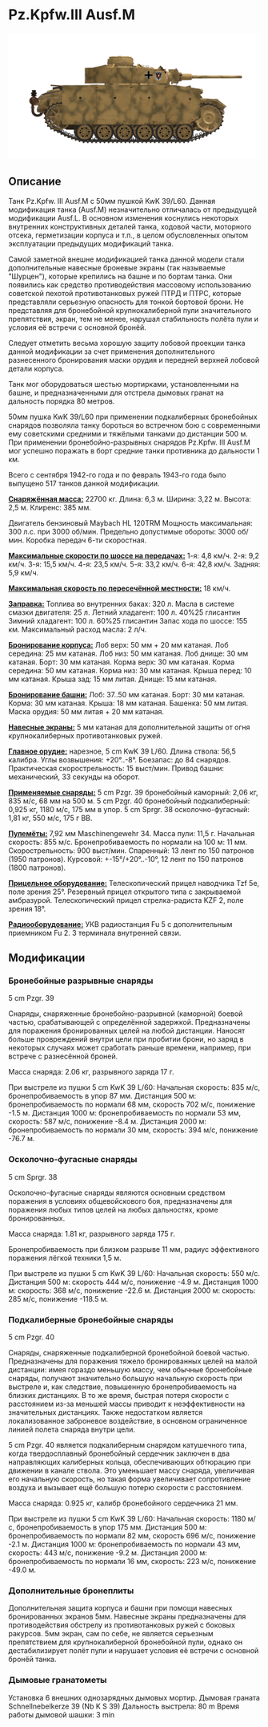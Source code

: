 # Pz.Kpfw.III Ausf.M

![_pziii-m](../images/_pziii-m.png)

## Описание

Танк Pz.Kpfw. III Ausf.M с 50мм пушкой KwK 39/L60. Данная модификация танка (Ausf.M) незначительно отличалась от предыдущей модификации Ausf.L.
В основном изменения коснулись некоторых внутренних конструктивных деталей танка, ходовой части, моторного отсека, герметизации корпуса и т.п., в целом обусловленных опытом эксплуатации предыдущих модификаций танка.

Самой заметной внешне модификацией танка данной модели стали дополнительные навесные броневые экраны (так называемые "Шурцен"), которые крепились на башне и по бортам танка. Они появились как средство противодействия массовому использованию советской пехотой противотанковых ружей ПТРД и ПТРС, которые представляли серьезную опасность для тонкой бортовой брони. Не представляя для бронебойной крупнокалиберной пули значительного препятствия, экран, тем не менее, нарушал стабильность полёта пули и условия её встречи с основной бронёй.

Следует отметить весьма хорошую защиту лобовой проекции танка данной модификации за счет применения дополнительного разнесенного бронирования маски орудия и передней верхней лобовой детали корпуса.

Танк мог оборудоваться шестью мортирками, установленными на башне, и предназначенными для отстрела дымовых гранат на дальность порядка 80 метров.

50мм пушка KwK 39/L60 при применении подкалиберных бронебойных снарядов позволяла танку бороться во встречном бою с современными ему советскими средними и тяжёлыми танками до дистанции 500 м. При применении бронебойно-разрывных снарядов Pz.Kpfw. III Ausf.M мог успешно поражать в борт средние танки противника до дальности 1 км.

Всего с сентября 1942-го года и по февраль 1943-го года было выпущено 517 танков данной модификации.

<b><u>Снаряжённая масса:</u></b> 22700 кг.
Длина: 6,3 м.
Ширина: 3,22 м.
Высота: 2,5 м.
Клиренс: 385 мм.

Двигатель бензиновый Maybach HL 120TRM
Мощность максимальная: 300 л.с. при 3000 об/мин.
Предельно допустимые обороты: 3000 об/мин.
Коробка передач 6-ти скоростная.

<b><u>Максимальные скорости по шоссе на передачах:</u></b>
1-я: 4,8 км/ч.
2-я: 9,2 км/ч.
3-я: 15,5 км/ч.
4-я: 23,5 км/ч.
5-я: 33,2 км/ч.
6-я: 42,8 км/ч.
Задняя: 5,9 км/ч.

<b><u>Максимальная скорость по пересечённой местности:</u></b> 18 км/ч.

<b><u>Заправка:</u></b>
Топлива во внутренних баках: 320 л.
Масла в системе смазки двигателя: 25 л.
Летний хладагент: 100 л. 40%25 глисантин
Зимний хладагент: 100 л. 60%25 глисантин
Запас хода по шоссе: 155 км.
Максимальный расход масла: 2 л/ч.

<b><u>Бронирование корпуса:</u></b>
Лоб верх: 50 мм + 20 мм катаная.
Лоб середина: 25 мм катаная.
Лоб низ: 50 мм катаная.
Лоб днище: 30 мм катаная.
Борт: 30 мм катаная.
Корма верх: 30 мм катаная.
Корма середина: 50 мм катаная.
Корма низ: 30 мм катаная.
Крыша перед: 10 мм катаная.
Крыша зад: 15 мм литая.
Днище: 15 мм катаная.

<b><u>Бронирование башни:</u></b>
Лоб: 37..50 мм катаная.
Борт: 30 мм катаная.
Корма: 30 мм катаная.
Крыша: 18 мм катаная.
Башенка: 50 мм литая.
Маска орудия: 50 мм литая + 20 мм катаная.

<b><u>Навесные экраны:</u></b>
5 мм катаная для дополнительной защиты от огня крупнокалиберных противотанковых ружей.

<b><u>Главное орудие:</u></b> нарезное, 5 cm KwK 39 L/60.
Длина ствола: 56,5 калибра.
Углы возвышения: +20°..-8°.
Боезапас: до 84 снарядов.
Практическая скорострельность: 15 выст/мин.
Привод башни: механический, 33 секунды на оборот.

<b><u>Применяемые снаряды:</u></b>
5 cm Pzgr. 39 бронебойный каморный: 2,06 кг, 835 м/с, 68 мм на 500 м.
5 cm Pzgr. 40 бронебойный подкалиберный: 0,925 кг, 1180 м/с, 175 мм в упор.
5 cm Sprgr. 38 осколочно-фугасный: 1,81 кг, 550 м/с, 175 г ВВ.

<b><u>Пулемёты:</u></b> 7,92 мм Maschinengewehr 34.
Масса пули: 11,5 г.
Начальная скорость: 855 м/с.
Бронепробиваемость по нормали на 100 м: 11 мм.
Скорострельность: 900 выст/мин.
Спаренный: 13 лент по 150 патронов (1950 патронов).
Курсовой: +-15°/+20°..-10°, 12 лент по 150 патронов (1800 патронов).

<b><u>Прицельное оборудование:</u></b>
Телескопический прицел наводчика Tzf 5e, поле зрения 25°.
Резервный прицел открытого типа с закрываемой амбразурой.
Телескопический прицел стрелка-радиста KZF 2, поле зрения 18°.

<b><u>Радиооборудование:</u></b>
УКВ радиостанция Fu 5 с дополнительным приемником Fu 2.
3 терминала внутренней связи.

## Модификации

### Бронебойные разрывные снаряды

5 cm Pzgr. 39

Снаряды, снаряженные бронебойно-разрывной (каморной) боевой частью, срабатывающей с определённой задержкой. Предназначены для поражения бронированных целей на любой дистанции. Наносят больше провреждений внутри цели при пробитии брони, но заряд в некоторых случаях может сработать раньше времени, например, при встрече с разнесённой броней.

Масса снаряда: 2.06 кг, разрывного заряда 17 г.

При выстреле из пушки 5 cm KwK 39 L/60:
Начальная скорость: 835 м/с, бронепробиваемость в упор 87 мм.
Дистанция 500 м: бронепробиваемость по нормали 68 мм, скорость 702 м/с, понижение -1.5 м.
Дистанция 1000 м: бронепробиваемость по нормали 53 мм, скорость: 587 м/с, понижение -8.4 м.
Дистанция 2000 м: бронепробиваемость по нормали 30 мм, скорость: 394 м/с, понижение -76.7 м.
### Осколочно-фугасные снаряды

5 cm Sprgr. 38

Осколочно-фугасные снаряды являются основным средством поражения в условиях общевойскового боя, предназначены для поражения любых типов целей на любых дальностях, кроме бронированных.

Масса снаряда: 1.81 кг, разрывного заряда 175 г.

Бронепробиваемость при близком разрыве 11 мм, радиус эффективного поражения лёгкой техники 1,5 м.

При выстреле из пушки 5 cm KwK 39 L/60:
Начальная скорость: 550 м/с.
Дистанция 500 м: скорость 444 м/с, понижение -4.9 м.
Дистанция 1000 м: скорость: 368 м/с, понижение -22.6 м.
Дистанция 2000 м: скорость: 285 м/с, понижение -118.5 м.
### Подкалиберные бронебойные снаряды

5 cm Pzgr. 40

Снаряды, снаряженные подкалиберной бронебойной боевой частью. Предназначены для поражения тяжело бронированных целей на малой дистанции: имея гораздо меньшую массу, чем обычные бронебойные снаряды, получают значительно большую начальную скорость при выстреле и, как следствие, повышенную бронепробиваемость на близких дистанциях. В то же время, быстрая потеря скорости с расстоянием из-за меньшей массы приводит к неэффективности на значительных дистанциях. Также недостатком является локализованное заброневое воздействие, в основном ограниченное линией полета снаряда внутри цели.

5 cm Pzgr. 40 является подкалиберным снарядом катушечного типа, когда твердосплавный бронебойный сердечник заключен в два направляющих калиберных кольца, обеспечивающих обтюрацию при движении в канале ствола. Это уменьшает массу снаряда, увеличивая его начальную скорость, но такая форма увеличивает сопротивление воздуха и вызывает ещё большую потерю скорости с расстоянием.

Масса снаряда: 0.925 кг, калибр бронебойного сердечника 21 мм.

При выстреле из пушки 5 cm KwK 39 L/60:
Начальная скорость: 1180 м/с, бронепробиваемость в упор 175 мм.
Дистанция 500 м: бронепробиваемость по нормали 82 мм, скорость 696 м/с, понижение -2.1 м.
Дистанция 1000 м: бронепробиваемость по нормали 43 мм, скорость: 443 м/с, понижение -9.2 м.
Дистанция 2000 м: бронепробиваемость по нормали 16 мм, скорость: 223 м/с, понижение -49.0 м.
### Дополнительные бронеплиты

Дополнительная защита корпуса и башни при помощи навесных бронированных экранов 5мм.
Навесные экраны предназначены для противодействия обстрелу из противотанковых ружей с боковых ракурсов. 5мм экран, сам по себе, не является серьезным препятствием для крупнокалиберной бронебойной пули, однако он дестабилизирует полёт пули и нарушает условия её встречи с основной бронёй танка.
### Дымовые гранатометы

Установка 6 внешних однозарядных дымовых мортир.
Дымовая граната Schnellnebelkerze 39 (Nb K S 39)
Дальность выстрела: 80 m
Время работы дымовой шашки: 3 min